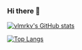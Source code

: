 ### Hi there 👋

<!--
**vlmrkv/vlmrkv** is a ✨ _special_ ✨ repository because its `README.md` (this file) appears on your GitHub profile.

Here are some ideas to get you started:

- 🔭 I’m currently working on ...
- 🌱 I’m currently learning ...
- 👯 I’m looking to collaborate on ...
- 🤔 I’m looking for help with ...
- 💬 Ask me about ...
- 📫 How to reach me: ...
- 😄 Pronouns: ...
- ⚡ Fun fact: ...
-->

[![vlmrkv's GitHub stats](https://github-readme-stats.vercel.app/api?username=vlmrkv&theme=dark)](https://github.com/vlmrkv/github-readme-stats)

[![Top Langs](https://github-readme-stats.vercel.app/api/top-langs/?username=vlmrkv&layout=compact&theme=dark)](https://github.com/vlmrkv/github-readme-stats)
